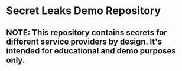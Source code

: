 # Secret Leaks Demo Repository

## NOTE: This repository contains secrets for different service providers by design. It's intended for educational and demo purposes only.

